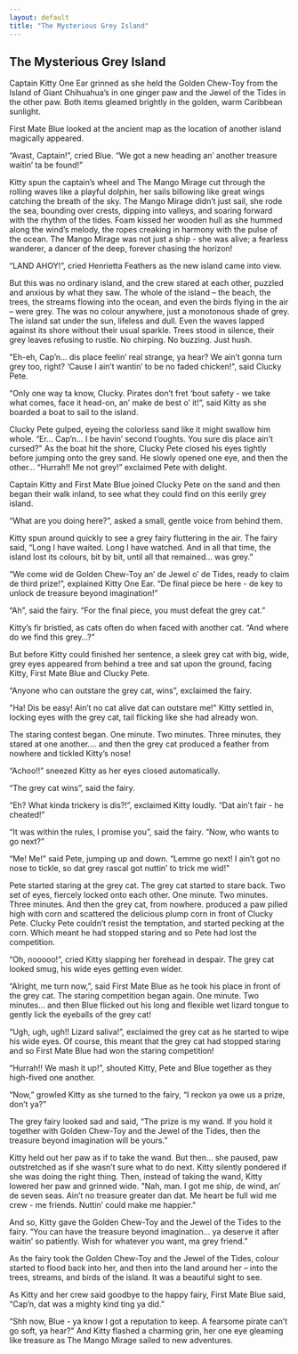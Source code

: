 ```yaml
---
layout: default
title: "The Mysterious Grey Island"
---
```


## The Mysterious Grey Island

Captain Kitty One Ear grinned as she held the Golden Chew-Toy from the Island of Giant Chihuahua’s in one ginger paw and the Jewel of the Tides in the other paw. Both items gleamed brightly in the golden, warm Caribbean sunlight.

First Mate Blue looked at the ancient map as the location of another island magically appeared.

“Avast, Captain!”, cried Blue. “We got a new heading an’ another treasure waitin’ ta be found!”

Kitty spun the captain’s wheel and The Mango Mirage cut through the rolling waves like a playful dolphin, her sails billowing like great wings catching the breath of the sky. The Mango Mirage didn’t just sail, she rode the sea, bounding over crests, dipping into valleys, and soaring forward with the rhythm of the tides. Foam kissed her wooden hull as she hummed along the wind’s melody, the ropes creaking in harmony with the pulse of the ocean. The Mango Mirage was not just a ship - she was alive; a fearless wanderer, a dancer of the deep, forever chasing the horizon!

“LAND AHOY!”, cried Henrietta Feathers as the new island came into view.

But this was no ordinary island, and the crew stared at each other, puzzled and anxious by what they saw. The whole of the island – the beach, the trees, the streams flowing into the ocean, and even the birds flying in the air – were grey. The was no colour anywhere, just a monotonous shade of grey. The island sat under the sun, lifeless and dull. Even the waves lapped against its shore without their usual sparkle. Trees stood in silence, their grey leaves refusing to rustle. No chirping. No buzzing. Just hush.

"Eh-eh, Cap’n… dis place feelin’ real strange, ya hear? We ain’t gonna turn grey too, right? ‘Cause I ain’t wantin’ to be no faded chicken!", said Clucky Pete.

“Only one way ta know, Clucky. Pirates don’t fret ‘bout safety - we take what comes, face it head-on, an’ make de best o’ it!”, said Kitty as she boarded a boat to sail to the island. 

Clucky Pete gulped, eyeing the colorless sand like it might swallow him whole. “Er… Cap’n… I be havin’ second t’oughts. You sure dis place ain’t cursed?" As the boat hit the shore, Clucky Pete closed his eyes tightly before jumping onto the grey sand. He slowly opened one eye, and then the other… “Hurrah!! Me not grey!” exclaimed Pete with delight.

Captain Kitty and First Mate Blue joined Clucky Pete on the sand and then began their walk inland, to see what they could find on this eerily grey island.

“What are you doing here?”, asked a small, gentle voice from behind them.

Kitty spun around quickly to see a grey fairy fluttering in the air. The fairy said, “Long I have waited. Long I have watched. And in all that time, the island lost its colours, bit by bit, until all that remained… was grey.”

“We come wid de Golden Chew-Toy an’ de Jewel o’ de Tides, ready to claim de third prize!”, explained Kitty One Ear. “De final piece be here - de key to unlock de treasure beyond imagination!”

“Ah”, said the fairy. “For the final piece, you must defeat the grey cat.”

Kitty’s fir bristled, as cats often do when faced with another cat. “And where do we find this grey…?”

But before Kitty could finished her sentence, a sleek grey cat with big, wide, grey eyes appeared from behind a tree and sat upon the ground, facing Kitty, First Mate Blue and Clucky Pete.

“Anyone who can outstare the grey cat, wins”, exclaimed the fairy.

"Ha! Dis be easy! Ain’t no cat alive dat can outstare me!" Kitty settled in, locking eyes with the grey cat, tail flicking like she had already won.

The staring contest began. One minute. Two minutes. Three minutes, they stared at one another…. and then the grey cat produced a feather from nowhere and tickled Kitty’s nose!

“Achoo!!” sneezed Kitty as her eyes closed automatically.

“The grey cat wins”, said the fairy.

“Eh? What kinda trickery is dis?!”, exclaimed Kitty loudly. “Dat ain’t fair - he cheated!”

“It was within the rules, I promise you”, said the fairy. “Now, who wants to go next?”

“Me! Me!” said Pete, jumping up and down. “Lemme go next! I ain’t got no nose to tickle, so dat grey rascal got nuttin’ to trick me wid!"

Pete started staring at the grey cat. The grey cat started to stare back. Two set of eyes, fiercely locked onto each other. One minute. Two minutes. Three minutes. And then the grey cat, from nowhere. produced a paw pilled high with corn and scattered the delicious plump corn in front of Clucky Pete. Clucky Pete couldn’t resist the temptation, and started pecking at the corn. Which meant he had stopped staring and so Pete had lost the competition.

“Oh, nooooo!”, cried Kitty slapping her forehead in despair. The grey cat looked smug, his wide eyes getting even wider.

“Alright, me turn now,”, said First Mate Blue as he took his place in front of the grey cat. The staring competition began again. One minute. Two minutes… and then Blue flicked out his long and flexible wet lizard tongue to gently lick the eyeballs of the grey cat!

“Ugh, ugh, ugh!! Lizard saliva!”, exclaimed the grey cat as he started to wipe his wide eyes. Of course, this meant that the grey cat had stopped staring and so First Mate Blue had won the staring competition!

“Hurrah!! We mash it up!”, shouted Kitty, Pete and Blue together as they high-fived one another.

“Now,” growled Kitty as she turned to the fairy, “I reckon ya owe us a prize, don’t ya?”

The grey fairy looked sad and said, “The prize is my wand. If you hold it together with Golden Chew-Toy and the Jewel of the Tides, then the treasure beyond imagination will be yours.”

Kitty held out her paw as if to take the wand. But then… she paused, paw outstretched as if she wasn’t sure what to do next. Kitty silently pondered if she was doing the right thing. Then, instead of taking the wand, Kitty lowered her paw and grinned wide. "Nah, man. I got me ship, de wind, an’ de seven seas. Ain’t no treasure greater dan dat. Me heart be full wid me crew - me friends. Nuttin’ could make me happier."

And so, Kitty gave the Golden Chew-Toy and the Jewel of the Tides to the fairy. “You can have the treasure beyond imagination… ya deserve it after waitin’ so patiently. Wish for whatever you want, ma grey friend.”

As the fairy took the Golden Chew-Toy and the Jewel of the Tides, colour started to flood back into her, and then into the land around her – into the trees, streams, and birds of the island. It was a beautiful sight to see.

As Kitty and her crew said goodbye to the happy fairy, First Mate Blue said, “Cap’n, dat was a mighty kind ting ya did.”

“Shh now, Blue - ya know I got a reputation to keep. A fearsome pirate can’t go soft, ya hear?" And Kitty flashed a charming grin, her one eye gleaming like treasure as The Mango Mirage sailed to new adventures.
